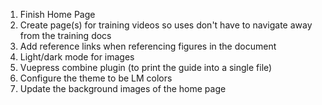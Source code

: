 1. Finish Home Page
2. Create page(s) for training videos so uses don't have to navigate away from the training docs
3. Add reference links when referencing figures in the document
4. Light/dark mode for images
5. Vuepress combine plugin (to print the guide into a single file)
6. Configure the theme to be LM colors
7. Update the background images of the home page
